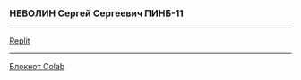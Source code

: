 ### НЕВОЛИН Сергей Сергеевич ПИНБ-11

---

[Replit](https://replit.com/@Jhin4?showcase=1)

---

[Блокнот Colab](https://colab.research.google.com/drive/1e5dd-ANZHbVxSvs36kI3Rib1cUH1weSt?usp=sharing)
 
